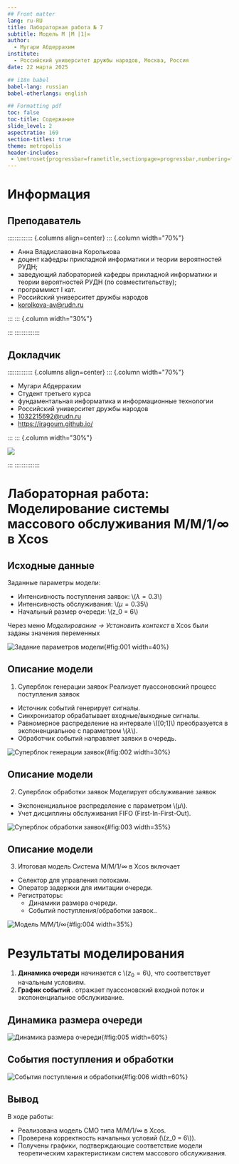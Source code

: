 ```yaml
---
## Front matter
lang: ru-RU
title: Лабораторная работа № 7
subtitle: Модель M |M |1|∞
author:
  - Мугари Абдеррахим
institute:
  - Российский университет дружбы народов, Москва, Россия
date: 22 марта 2025

## i18n babel
babel-lang: russian
babel-otherlangs: english

## Formatting pdf
toc: false
toc-title: Содержание
slide_level: 2
aspectratio: 169
section-titles: true
theme: metropolis
header-includes:
 - \metroset{progressbar=frametitle,sectionpage=progressbar,numbering=fraction}
---
```


# Информация

## Преподаватель 

:::::::::::::: {.columns align=center}
::: {.column width="70%"}

  * Анна Владиславовна Королькова
  * доцент кафедры прикладной информатики и теории вероятностей РУДН; 
  * заведующий лабораторией кафедры прикладной информатики и теории вероятностей РУДН (по совместительству); 
  *  программист I кат. 
  * Российский университет дружбы народов
  * [korolkova-av@rudn.ru](mailto:korolkova-av@rudn.ru)

:::
::: {.column width="30%"}


:::
::::::::::::::

## Докладчик

:::::::::::::: {.columns align=center}
::: {.column width="70%"}

  * Мугари Абдеррахим
  * Студент третьего курса 
  * фундаментальная информатика и информационные технологии
  * Российский университет дружбы народов
  * [1032215692@rudn.ru](mailto:1032215692@rudn.ru)
  * <https://iragoum.github.io/>

:::
::: {.column width="30%"}

![](./image/me.png)

:::
::::::::::::::

# Лабораторная работа: Моделирование системы массового обслуживания M/M/1/∞ в Xcos

## Исходные данные
Заданные параметры модели:
- Интенсивность поступления заявок: \\($\lambda = 0.3$\\)
- Интенсивность обслуживания: \\($\mu = 0.35$\\)
- Начальный размер очереди: \\(z_0 = 6\\)

Через меню *Моделирование → Установить контекст* в Xcos были заданы значения переменных 

![Задание параметров модели](image/1.png){#fig:001 width=40%}

## Описание модели

1. Суперблок генерации заявок
Реализует пуассоновский процесс поступления заявок 
- Источник событий генерирует сигналы.
- Синхронизатор обрабатывает входные/выходные сигналы.
- Равномерное распределение на интервале \\([0;1]\\) преобразуется в экспоненциальное с параметром \\($\lambda$\\).
- Обработчик событий направляет заявки в очередь.

![Суперблок генерации заявок](image/2.png){#fig:002 width=30%}

## Описание модели

2. Суперблок обработки заявок
Моделирует обслуживание заявок 
- Экспоненциальное распределение с параметром \\($\mu$\\).
- Учет дисциплины обслуживания FIFO (First-In-First-Out).

![Суперблок обработки заявок](image/3.png){#fig:003 width=35%}

## Описание модели

3. Итоговая модель
Система M/M/1/∞ в Xcos включает 
- Селектор для управления потоками.
- Оператор задержки для имитации очереди.
- Регистраторы: 
  - Динамики размера очереди.
  - Событий поступления/обработки заявок..

![Модель M/M/1/∞](image/4.png){#fig:004 width=35%}

# Результаты моделирования
1. **Динамика очереди**  начинается с \\($z_0 = 6$\\), что соответствует начальным условиям.
2. **График событий** . отражает пуассоновский входной поток и экспоненциальное обслуживание.

## Динамика размера очереди

![Динамика размера очереди](image/6.png){#fig:005 width=60%}

## События поступления и обработки

![События поступления и обработки](image/5.png){#fig:006 width=60%}

## Вывод
В ходе работы:
- Реализована модель СМО типа M/M/1/∞ в Xcos.
- Проверена корректность начальных условий (\\(z_0 = 6\\)).
- Получены графики, подтверждающие соответствие модели теоретическим характеристикам систем массового обслуживания.

